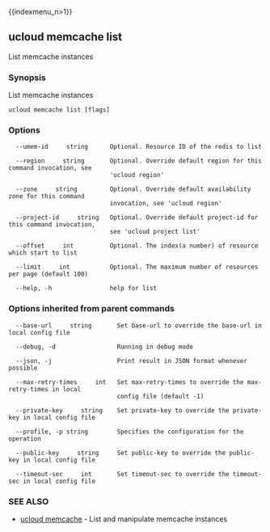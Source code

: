 {{indexmenu_n>1}}

## ucloud memcache list

List memcache instances

### Synopsis

List memcache instances

```
ucloud memcache list [flags]
```

### Options

```
  --umem-id     string      Optional. Resource ID of the redis to list 

  --region     string       Optional. Override default region for this command invocation, see
                            'ucloud region' 

  --zone     string         Optional. Override default availability zone for this command
                            invocation, see 'ucloud region' 

  --project-id     string   Optional. Override default project-id for this command invocation,
                            see 'ucloud project list' 

  --offset     int          Optional. The index(a number) of resource which start to list 

  --limit     int           Optional. The maximum number of resources per page (default 100) 

  --help, -h                help for list 

```

### Options inherited from parent commands

```
  --base-url     string       Set base-url to override the base-url in local config file 

  --debug, -d                 Running in debug mode 

  --json, -j                  Print result in JSON format whenever possible 

  --max-retry-times     int   Set max-retry-times to override the max-retry-times in local
                              config file (default -1) 

  --private-key     string    Set private-key to override the private-key in local config file 

  --profile, -p string        Specifies the configuration for the operation 

  --public-key     string     Set public-key to override the public-key in local config file 

  --timeout-sec     int       Set timeout-sec to override the timeout-sec in local config file 

```

### SEE ALSO

* [ucloud memcache](developer/cli/cmd/ucloud/memcache)	 - List and manipulate memcache instances

